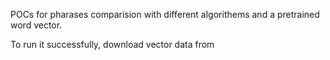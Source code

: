 POCs for pharases comparision with different algorithems and a pretrained word vector.

To run it successfully, download vector data from 